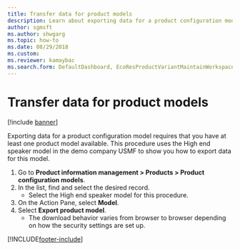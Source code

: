 ```yaml
--- 
title: Transfer data for product models
description: Learn about exporting data for a product configuration model requires that you have at least one product model available with a step-by-step process. 
author: sgmsft
ms.author: shwgarg
ms.topic: how-to
ms.date: 08/29/2018
ms.custom:
ms.reviewer: kamaybac 
ms.search.form: DefaultDashboard, EcoResProductVariantMaintainWorkspace, PCProductConfigurationModelListPage, PCImport
---
```


# Transfer data for product models

[!include [banner](../../includes/banner.md)]

Exporting data for a product configuration model requires that you have at least one product model available. This procedure uses the High end speaker model in the demo company USMF to show you how to export data for this model.

1. Go to **Product information management \> Products \> Product configuration models**.
1. In the list, find and select the desired record.
    * Select the High end speaker model for this procedure.  
1. On the Action Pane, select **Model**.
1. Select **Export product model**.
    * The download behavior varies from browser to browser depending on how the security settings are set up.  


[!INCLUDE[footer-include](../../../includes/footer-banner.md)]